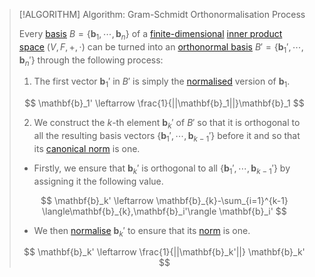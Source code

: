 >[!ALGORITHM] Algorithm: Gram-Schmidt Orthonormalisation Process
>
>Every [basis](../Bases/Basis.md) $B = \{\mathbf{b}_1,\cdots,\mathbf{b}_n\}$ of a [finite-dimensional](../Bases/Dimension.md) [inner product space](Inner%20Product%20Space.md) $(V,F,+,\cdot)$ can be turned into an [orthonormal basis](Orthonormal%20Basis.md) $B' = \{\mathbf{b}_1',\cdots,\mathbf{b}_n'\}$ through the following process:
>
>1. The first vector $\mathbf{b}_1'$ in $B'$ is simply the [normalised](Canonical%20Norm.md) version of $\mathbf{b}_1$.
>
>$$
>\mathbf{b}_1' \leftarrow \frac{1}{||\mathbf{b}_1||}\mathbf{b}_1
>$$
>
>2. We construct the $k$-th element $\mathbf{b}_k'$ of $B'$ so that it is orthogonal to all the resulting basis vectors $\{\mathbf{b}_1', \cdots, \mathbf{b}_{k-1}'\}$ before it and so that its [canonical norm](Canonical%20Norm.md) is one.
>- Firstly, we ensure that $\mathbf{b}_k'$ is orthogonal to all $\{\mathbf{b}_1', \cdots, \mathbf{b}_{k-1}'\}$ by assigning it the following value.
>
>$$
>\mathbf{b}_k' \leftarrow \mathbf{b}_{k}-\sum_{i=1}^{k-1} \langle\mathbf{b}_{k},\mathbf{b}_i'\rangle \mathbf{b}_i'
>$$
>
>- We then [normalise](Canonical%20Norm.md) $\mathbf{b}_k'$ to ensure that its [norm](Canonical%20Norm.md) is one.
>
>$$
>\mathbf{b}_k' \leftarrow \frac{1}{||\mathbf{b}_k'||} \mathbf{b}_k'
>$$ 
>